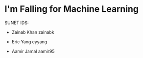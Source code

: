 # I'm Falling for Machine Learning

SUNET IDS:

- Zainab Khan zainabk

- Eric Yang   eyyang

- Aamir Jamal aamir95


